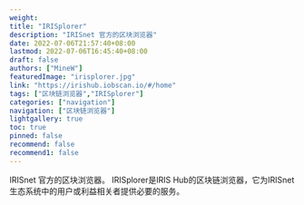 ```yaml
---
weight: 
title: "IRISplorer"
description: "IRISnet 官方的区块浏览器"
date: 2022-07-06T21:57:40+08:00
lastmod: 2022-07-06T16:45:40+08:00
draft: false
authors: ["MineW"]
featuredImage: "irisplorer.jpg"
link: "https://irishub.iobscan.io/#/home"
tags: ["区块链浏览器","IRISplorer"]
categories: ["navigation"]
navigation: ["区块链浏览器"]
lightgallery: true
toc: true
pinned: false
recommend: false
recommend1: false
---
```


IRISnet 官方的区块浏览器。
IRISplorer是IRIS Hub的区块链浏览器，它为IRISnet生态系统中的用户或利益相关者提供必要的服务。